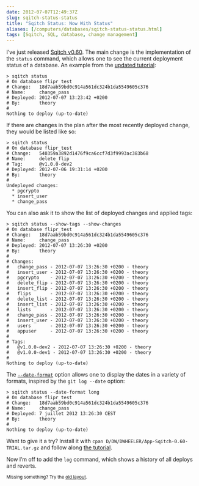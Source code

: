 ```yaml
--- 
date: 2012-07-07T12:49:37Z
slug: sqitch-status-status
title: "Sqitch Status: Now With Status"
aliases: [/computers/databases/sqitch-status-status.html]
tags: [Sqitch, SQL, database, change management]
---
```


<p>I’ve just released <a href="https://metacpan.org/release/DWHEELER/App-Sqitch-0.60-TRIAL">Sqitch v0.60</a>. The main change is the implementation of the <code>status</code> command, which allows one to see the current deployment status of a database. An example from the <a href="https://metacpan.org/module/DWHEELER/App-Sqitch-0.60-TRIAL/lib/sqitchtutorial.pod">updated tutorial</a>:</p>

<pre><code>&gt; sqitch status
# On database flipr_test
# Change:   18d7aab59bd0c914a561dc324b1da5549605c376
# Name:     change_pass
# Deployed: 2012-07-07 13:23:42 +0200
# By:       theory
# 
Nothing to deploy (up-to-date)
</code></pre>

<p>If there are changes in the plan after the most recently deployed change, they would be listed like so:</p>

<pre><code>&gt; sqitch status
# On database flipr_test
# Change:   540359a3892d1476f9ca6ccf7d3f9993ac383b68
# Name:     delete_flip
# Tag:      @v1.0.0-dev2
# Deployed: 2012-07-06 19:31:14 +0200
# By:       theory
# 
Undeployed changes:
  * pgcrypto
  * insert_user
  * change_pass
</code></pre>

<p>You can also ask it to show the list of deployed changes and applied tags:</p>

<pre><code>&gt; sqitch status --show-tags --show-changes
# On database flipr_test
# Change:   18d7aab59bd0c914a561dc324b1da5549605c376
# Name:     change_pass
# Deployed: 2012-07-07 13:26:30 +0200
# By:       theory
# 
# Changes:
#   change_pass - 2012-07-07 13:26:30 +0200 - theory
#   insert_user - 2012-07-07 13:26:30 +0200 - theory
#   pgcrypto    - 2012-07-07 13:26:30 +0200 - theory
#   delete_flip - 2012-07-07 13:26:30 +0200 - theory
#   insert_flip - 2012-07-07 13:26:30 +0200 - theory
#   flips       - 2012-07-07 13:26:30 +0200 - theory
#   delete_list - 2012-07-07 13:26:30 +0200 - theory
#   insert_list - 2012-07-07 13:26:30 +0200 - theory
#   lists       - 2012-07-07 13:26:30 +0200 - theory
#   change_pass - 2012-07-07 13:26:30 +0200 - theory
#   insert_user - 2012-07-07 13:26:30 +0200 - theory
#   users       - 2012-07-07 13:26:30 +0200 - theory
#   appuser     - 2012-07-07 13:26:30 +0200 - theory
# 
# Tags:
#   @v1.0.0-dev2 - 2012-07-07 13:26:30 +0200 - theory
#   @v1.0.0-dev1 - 2012-07-07 13:26:30 +0200 - theory
# 
Nothing to deploy (up-to-date)
</code></pre>

<p>The <a href="https://metacpan.org/module/DWHEELER/App-Sqitch-0.60-TRIAL/lib/sqitch-status.pod#Options"><code>--date-format</code></a> option allows one to display the dates in a variety of formats, inspired by the <code>git log --date</code> option:</p>

<pre><code>&gt; sqitch status --date-format long
# On database flipr_test
# Change:   18d7aab59bd0c914a561dc324b1da5549605c376
# Name:     change_pass
# Deployed: 7 juillet 2012 13:26:30 CEST
# By:       theory
# 
Nothing to deploy (up-to-date)
</code></pre>

<p>Want to give it a try? Install it with <code>cpan D/DW/DWHEELER/App-Sqitch-0.60-TRIAL.tar.gz</code> and follow along <a href="https://github.com/theory/sqitch/blob/master/lib/sqitchtutorial.pod">the tutorial</a>.</p>

<p>Now I’m off to add the <code>log</code> command, which shows a history of all deploys and reverts.</p>

<p class="past"><small>Missing something? Try the <a rel="nofollow" href="http://past.justatheory.com/computers/databases/sqitch-status-status.html">old layout</a>.</small></p>


